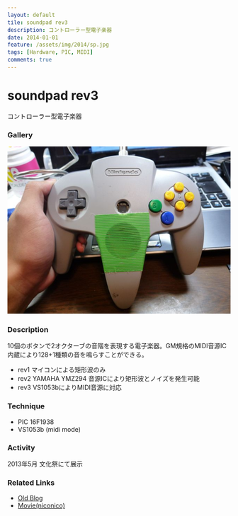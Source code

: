 ```yaml
---
layout: default
tile: soundpad rev3
description: コントローラー型電子楽器
date: 2014-01-01
feature: /assets/img/2014/sp.jpg
tags: [Hardware, PIC, MIDI]
comments: true
---
```

# soundpad rev3

コントローラー型電子楽器

### Gallery

  ![](/img/2014/sp.jpg)

### Description

  10個のボタンで2オクターブの音階を表現する電子楽器。GM規格のMIDI音源IC内蔵により128+1種類の音を鳴らすことができる。

  * rev1
    マイコンによる矩形波のみ
  * rev2
    YAMAHA YMZ294 音源ICにより矩形波とノイズを発生可能
  * rev3
    VS1053bによりMIDI音源に対応

### Technique

  * PIC 16F1938
  * VS1053b (midi mode)

### Activity

  2013年5月 文化祭にて展示

### Related Links

* [Old Blog](http://sparks-row.blogspot.jp/2013/05/nintendo64.html)
* [Movie(niconico)](http://www.nicovideo.jp/watch/sm19783957)